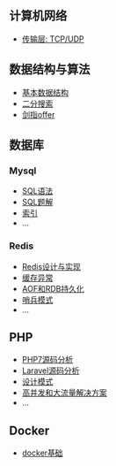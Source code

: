 ## 计算机网络
* [传输层: TCP/UDP](../network/1-tcp|udp.md)

## 数据结构与算法
* [基本数据结构](../data-struct/1-基本概念.md)
* [二分搜索](../data-struct/binary_search.md)
* [剑指offer](../data-struct/剑指offer.md)


## 数据库
### Mysql
* [SQL语法](../mysql/1-SQL-lang.md)
* [SQL题解](../mysql/2-SQL-exercise.md)
* [索引](../mysql/mysql/4-index.md)
* ...

### Redis
* [Redis设计与实现](../redis/redis-design/1-sds.md)
* [缓存异常](../redis/redis-45/25-exception-cache.md)
* [AOF和RDB持久化](../redis/redis-devops/2-persistence.md)
* [哨兵模式](../redis/redis-devops/4-sentinel.md)
* ...

## PHP
* [PHP7源码分析](../php/source-code/1-basic.md)
* [Laravel源码分析](../php/3-laravel-source-code.md)
* [设计模式](../php/design-pattern/1-basic.md)
* [高并发和大流量解决方案](../php/2-other.md)
* ...


## Docker
* [docker基础](../docker/basic/1-install.md)